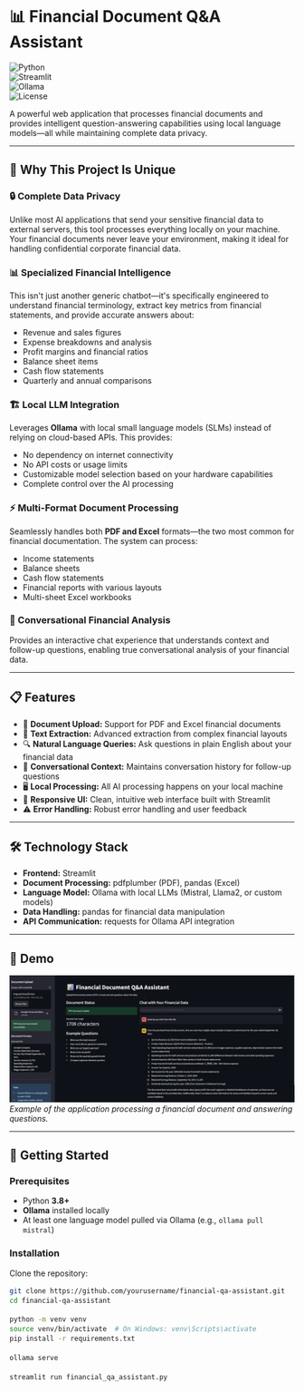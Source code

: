 # 📊 Financial Document Q&A Assistant

![Python](https://img.shields.io/badge/Python-3.8%252B-blue)  
![Streamlit](https://img.shields.io/badge/Streamlit-1.28.0-red)  
![Ollama](https://img.shields.io/badge/Ollama-Local%2520LLM-orange)  
![License](https://img.shields.io/badge/License-MIT-green)  

A powerful web application that processes financial documents and provides intelligent question-answering capabilities using local language models—all while maintaining complete data privacy.

---

## 🚀 Why This Project Is Unique

### 🔒 Complete Data Privacy  
Unlike most AI applications that send your sensitive financial data to external servers, this tool processes everything locally on your machine. Your financial documents never leave your environment, making it ideal for handling confidential corporate financial data.

### 📊 Specialized Financial Intelligence  
This isn't just another generic chatbot—it's specifically engineered to understand financial terminology, extract key metrics from financial statements, and provide accurate answers about:  

- Revenue and sales figures  
- Expense breakdowns and analysis  
- Profit margins and financial ratios  
- Balance sheet items  
- Cash flow statements  
- Quarterly and annual comparisons  

### 🏗️ Local LLM Integration  
Leverages **Ollama** with local small language models (SLMs) instead of relying on cloud-based APIs. This provides:  

- No dependency on internet connectivity  
- No API costs or usage limits  
- Customizable model selection based on your hardware capabilities  
- Complete control over the AI processing  

### ⚡ Multi-Format Document Processing  
Seamlessly handles both **PDF and Excel** formats—the two most common for financial documentation. The system can process:  

- Income statements  
- Balance sheets  
- Cash flow statements  
- Financial reports with various layouts  
- Multi-sheet Excel workbooks  

### 💬 Conversational Financial Analysis  
Provides an interactive chat experience that understands context and follow-up questions, enabling true conversational analysis of your financial data.

---

## 📋 Features

- 📂 **Document Upload:** Support for PDF and Excel financial documents  
- 📝 **Text Extraction:** Advanced extraction from complex financial layouts  
- 🔍 **Natural Language Queries:** Ask questions in plain English about your financial data  
- 💬 **Conversational Context:** Maintains conversation history for follow-up questions  
- 🖥️ **Local Processing:** All AI processing happens on your local machine  
- 🎨 **Responsive UI:** Clean, intuitive web interface built with Streamlit  
- ⚠️ **Error Handling:** Robust error handling and user feedback  

---

## 🛠️ Technology Stack

- **Frontend:** Streamlit  
- **Document Processing:** pdfplumber (PDF), pandas (Excel)  
- **Language Model:** Ollama with local LLMs (Mistral, Llama2, or custom models)  
- **Data Handling:** pandas for financial data manipulation  
- **API Communication:** requests for Ollama API integration  

---

## 📸 Demo

![Demo Screenshot](assets/demo-screenshot.png)  
*Example of the application processing a financial document and answering questions.*

---

## 🚀 Getting Started

### Prerequisites
- Python **3.8+**  
- **Ollama** installed locally  
- At least one language model pulled via Ollama (e.g., `ollama pull mistral`)  

### Installation

Clone the repository:
```bash
git clone https://github.com/yourusername/financial-qa-assistant.git
cd financial-qa-assistant

python -m venv venv
source venv/bin/activate  # On Windows: venv\Scripts\activate
pip install -r requirements.txt

ollama serve

streamlit run financial_qa_assistant.py
